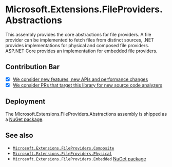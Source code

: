 # Microsoft.Extensions.FileProviders.Abstractions
This assembly provides the core abstractions for file providers. A file provider can be implemented to fetch files from distinct sources, .NET provides implementations for physical and composed file providers. ASP.NET Core provides an implementation for embedded file providers.

## Contribution Bar
- [x] [We consider new features, new APIs and performance changes](../../libraries/README.md#primary-bar)
- [x] [We consider PRs that target this library for new source code analyzers](../../libraries/README.md#secondary-bars)

## Deployment
The Microsoft.Extensions.FileProviders.Abstractions assembly is shipped as a [NuGet package](https://www.nuget.org/packages/Microsoft.Extensions.FileProviders.Abstractions).

## See also
 - [`Microsoft.Extensions.FileProviders.Composite`](../Microsoft.Extensions.FileProviders.Composite#readme)
 - [`Microsoft.Extensions.FileProviders.Physical`](../Microsoft.Extensions.FileProviders.Physical#readme)
 - `Microsoft.Extensions.FileProviders.Embedded` [NuGet package](https://www.nuget.org/packages/Microsoft.Extensions.FileProviders.Embedded/)